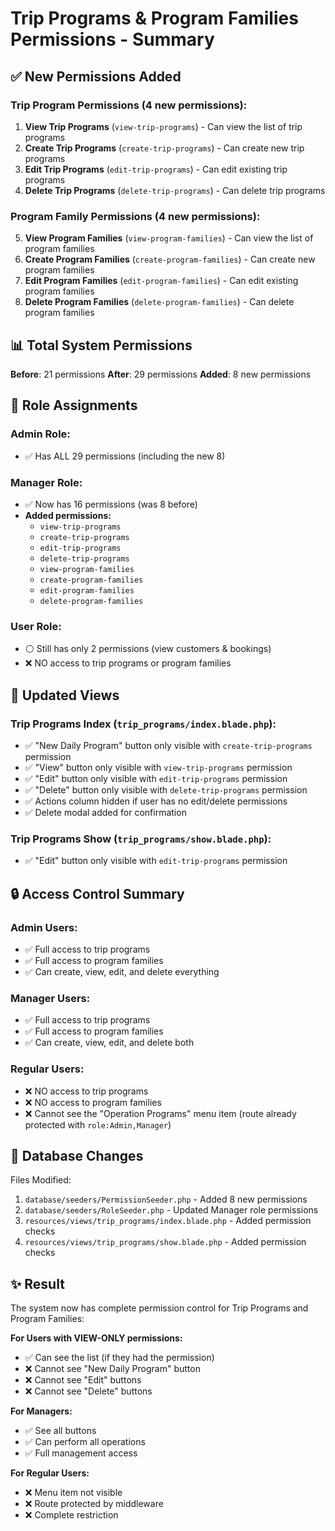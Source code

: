 # Trip Programs & Program Families Permissions - Summary

## ✅ New Permissions Added

### Trip Program Permissions (4 new permissions):
1. **View Trip Programs** (`view-trip-programs`) - Can view the list of trip programs
2. **Create Trip Programs** (`create-trip-programs`) - Can create new trip programs
3. **Edit Trip Programs** (`edit-trip-programs`) - Can edit existing trip programs
4. **Delete Trip Programs** (`delete-trip-programs`) - Can delete trip programs

### Program Family Permissions (4 new permissions):
5. **View Program Families** (`view-program-families`) - Can view the list of program families
6. **Create Program Families** (`create-program-families`) - Can create new program families
7. **Edit Program Families** (`edit-program-families`) - Can edit existing program families
8. **Delete Program Families** (`delete-program-families`) - Can delete program families

## 📊 Total System Permissions

**Before**: 21 permissions
**After**: 29 permissions
**Added**: 8 new permissions

## 👥 Role Assignments

### Admin Role:
- ✅ Has ALL 29 permissions (including the new 8)

### Manager Role:
- ✅ Now has 16 permissions (was 8 before)
- **Added permissions:**
  - `view-trip-programs`
  - `create-trip-programs`
  - `edit-trip-programs`
  - `delete-trip-programs`
  - `view-program-families`
  - `create-program-families`
  - `edit-program-families`
  - `delete-program-families`

### User Role:
- ⚪ Still has only 2 permissions (view customers & bookings)
- ❌ NO access to trip programs or program families

## 🎯 Updated Views

### Trip Programs Index (`trip_programs/index.blade.php`):
- ✅ "New Daily Program" button only visible with `create-trip-programs` permission
- ✅ "View" button only visible with `view-trip-programs` permission
- ✅ "Edit" button only visible with `edit-trip-programs` permission
- ✅ "Delete" button only visible with `delete-trip-programs` permission
- ✅ Actions column hidden if user has no edit/delete permissions
- ✅ Delete modal added for confirmation

### Trip Programs Show (`trip_programs/show.blade.php`):
- ✅ "Edit" button only visible with `edit-trip-programs` permission

## 🔒 Access Control Summary

### Admin Users:
- ✅ Full access to trip programs
- ✅ Full access to program families
- ✅ Can create, view, edit, and delete everything

### Manager Users:
- ✅ Full access to trip programs
- ✅ Full access to program families
- ✅ Can create, view, edit, and delete both

### Regular Users:
- ❌ NO access to trip programs
- ❌ NO access to program families
- ❌ Cannot see the "Operation Programs" menu item (route already protected with `role:Admin,Manager`)

## 📝 Database Changes

Files Modified:
1. `database/seeders/PermissionSeeder.php` - Added 8 new permissions
2. `database/seeders/RoleSeeder.php` - Updated Manager role permissions
3. `resources/views/trip_programs/index.blade.php` - Added permission checks
4. `resources/views/trip_programs/show.blade.php` - Added permission checks

## ✨ Result

The system now has complete permission control for Trip Programs and Program Families:

**For Users with VIEW-ONLY permissions:**
- ✅ Can see the list (if they had the permission)
- ❌ Cannot see "New Daily Program" button
- ❌ Cannot see "Edit" buttons
- ❌ Cannot see "Delete" buttons

**For Managers:**
- ✅ See all buttons
- ✅ Can perform all operations
- ✅ Full management access

**For Regular Users:**
- ❌ Menu item not visible
- ❌ Route protected by middleware
- ❌ Complete restriction
